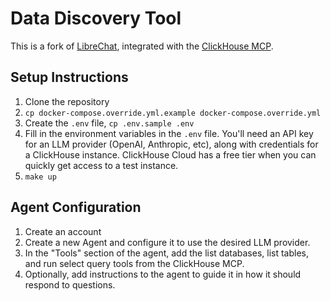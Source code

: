 # Data Discovery Tool

This is a fork of [LibreChat](https://github.com/danny-avila/LibreChat), integrated with the [ClickHouse MCP](https://github.com/ClickHouse/mcp-clickhouse).

## Setup Instructions

1. Clone the repository
1. `cp docker-compose.override.yml.example docker-compose.override.yml`
1. Create the `.env` file, `cp .env.sample .env`
1. Fill in the environment variables in the `.env` file. You'll need an API key for an LLM provider (OpenAI, Anthropic, etc), along with credentials for a ClickHouse instance. ClickHouse Cloud has a free tier when you can quickly get access to a test instance.
1. `make up`

## Agent Configuration

1. Create an account
1. Create a new Agent and configure it to use the desired LLM provider.
1. In the "Tools" section of the agent, add the list databases, list tables, and run select query tools from the ClickHouse MCP.
1. Optionally, add instructions to the agent to guide it in how it should respond to questions.
